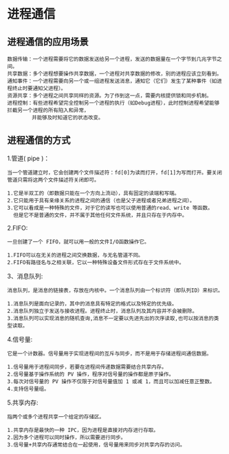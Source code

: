 进程通信
===

进程通信的应用场景
---

    数据传输：一个进程需要将它的数据发送给另一个进程，发送的数据量在一个字节到几兆字节之间。
    共享数据：多个进程想要操作共享数据，一个进程对共享数据的修改，别的进程应该立刻看到。
    通知事件：一个进程需要向另一个或一组进程发送消息，通知它（它们）发生了某种事件（如进程终止时要通知父进程）。
    资源共享：多个进程之间共享同样的资源。为了作到这一点，需要内核提供锁和同步机制。
    进程控制：有些进程希望完全控制另一个进程的执行（如Debug进程），此时控制进程希望能够拦截另一个进程的所有陷入和异常，
            并能够及时知道它的状态改变。
            
进程通信的方式
---

1.管道( pipe )：

    当一个管道建立时，它会创建两个文件描述符：fd[0]为读而打开，fd[1]为写而打开。要关闭管道只需将这两个文件描述符关闭即可。

    1.它是半双工的（即数据只能在一个方向上流动），具有固定的读端和写端。
    2.它只能用于具有亲缘关系的进程之间的通信（也是父子进程或者兄弟进程之间）。
    3.它可以看成是一种特殊的文件，对于它的读写也可以使用普通的read、write 等函数。
      但是它不是普通的文件，并不属于其他任何文件系统，并且只存在于内存中。
      
2.FIFO:

    一旦创建了一个 FIFO，就可以用一般的文件I/O函数操作它。

    1.FIFO可以在无关的进程之间交换数据，与无名管道不同。
    2.FIFO有路径名与之相关联，它以一种特殊设备文件形式存在于文件系统中。
    
3、消息队列:

    消息队列，是消息的链接表，存放在内核中。一个消息队列由一个标识符（即队列ID）来标识。
    
    1.消息队列是面向记录的，其中的消息具有特定的格式以及特定的优先级。
    2.消息队列独立于发送与接收进程。进程终止时，消息队列及其内容并不会被删除。
    3.消息队列可以实现消息的随机查询,消息不一定要以先进先出的次序读取,也可以按消息的类型读取。
    
    
4.信号量:

    它是一个计数器。信号量用于实现进程间的互斥与同步，而不是用于存储进程间通信数据。
    
    1.信号量用于进程间同步，若要在进程间传递数据需要结合共享内存。
    2.信号量基于操作系统的 PV 操作，程序对信号量的操作都是原子操作。    
    3.每次对信号量的 PV 操作不仅限于对信号量值加 1 或减 1，而且可以加减任意正整数。   
    4.支持信号量组。
    
    
5.共享内存:

    指两个或多个进程共享一个给定的存储区。
    
    1.共享内存是最快的一种 IPC，因为进程是直接对内存进行存取。
    2.因为多个进程可以同时操作，所以需要进行同步。
    3.信号量+共享内存通常结合在一起使用，信号量用来同步对共享内存的访问。